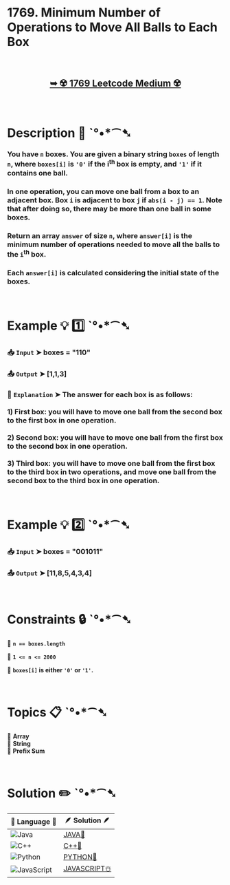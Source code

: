 # 1769. Minimum Number of Operations to Move All Balls to Each Box

</br>

<h2 align="center"> 

<a href="https://leetcode.com/problems/minimum-number-of-operations-to-move-all-balls-to-each-box/description/?envType=daily-question&envId=2025-01-06"><strong>➥ ☢️ 1769 Leetcode Medium ☢️ </strong></a>
</h2>

</br>

# Description 📜 ˋ°•*⁀➷

### You have `n` boxes. You are given a binary string `boxes` of length `n`, where `boxes[i]` is `'0'` if the i<sup>th</sup> box is empty, and `'1'` if it contains one ball.

### In one operation, you can move one ball from a box to an adjacent box. Box `i` is adjacent to box `j` if `abs(i - j) == 1`. Note that after doing so, there may be more than one ball in some boxes.

### Return an array `answer` of size `n`, where `answer[i]` is the minimum number of operations needed to move all the balls to the `i`<sup>th</sup> box.

### Each `answer[i]` is calculated considering the initial state of the boxes.

</br>

# Example 💡 1️⃣ ˋ°•*⁀➷

  ### 📥 `Input`  ➤ boxes = "110"

  ### 📤 `Output`  ➤ [1,1,3]

  ### 🔦 `Explanation`  ➤ The answer for each box is as follows:</br> </br> 1) First box: you will have to move one ball from the second box to the first box in one operation.</br> </br> 2) Second box: you will have to move one ball from the first box to the second box in one operation.</br> </br> 3) Third box: you will have to move one ball from the first box to the third box in two operations, and move one ball from the second box to the third box in one operation.

</br>

# Example 💡 2️⃣ ˋ°•*⁀➷

  ### 📥 `Input` ➤  boxes = "001011"

  ### 📤 `Output`  ➤ [11,8,5,4,3,4]

</br>

# Constraints 🔒 ˋ°•*⁀➷

🔹 **`n == boxes.length`** </br>

🔹 **`1 <= n <= 2000`** </br>

🔹 **`boxes[i]` is either `'0'` or `'1'`.** </br>

</br>

# Topics 📋 ˋ°•*⁀➷

🔸 **Array**  </br>
🔸 **String**  </br>
🔸 **Prefix Sum**  </br>

</br>

# Solution ✏️ ˋ°•*⁀➷

| 📒 Language 📒  | 🪶 Solution 🪶 |
| ------------- | ------------- |
|  ![Java](https://img.shields.io/badge/java-%23ED8B00.svg?style=for-the-badge&logo=openjdk&logoColor=white)  | [JAVA🍁](https://github.com/Prakhar-002/LEETCODE/blob/main/%F0%9F%8D%84%20Daily%20Challenge%202025%20%F0%9F%8D%B3/%F0%9F%94%AC%20Examine%20Thoroughly%20%F0%9F%A7%AC/01%20Jan%20%F0%9F%AA%BC/06%20-%2001%20-%202025%20---%201769.%20Minimum%20Number%20of%20Operations%20to%20Move%20All%20Balls%20to%20Each%20Box%20%E2%98%83%EF%B8%8F%20%F0%9F%8D%81%20%F0%9F%8D%B0%20%F0%9F%8E%B2/%F0%9F%8D%81JAVA%20-%201769.%20Minimum%20Number%20of%20Operations%20to%20Mo.java) |
|  ![C++](https://img.shields.io/badge/c++-%2300599C.svg?style=for-the-badge&logo=c%2B%2B&logoColor=white)  | [C++🎲](https://github.com/Prakhar-002/LEETCODE/blob/main/%F0%9F%8D%84%20Daily%20Challenge%202025%20%F0%9F%8D%B3/%F0%9F%94%AC%20Examine%20Thoroughly%20%F0%9F%A7%AC/01%20Jan%20%F0%9F%AA%BC/06%20-%2001%20-%202025%20---%201769.%20Minimum%20Number%20of%20Operations%20to%20Move%20All%20Balls%20to%20Each%20Box%20%E2%98%83%EF%B8%8F%20%F0%9F%8D%81%20%F0%9F%8D%B0%20%F0%9F%8E%B2/%F0%9F%8E%B2CPP%20-%201769.%20Minimum%20Number%20of%20Operations%20to%20Move.cpp)  |
|  ![Python](https://img.shields.io/badge/python-3670A0?style=for-the-badge&logo=python&logoColor=ffdd54)    | [PYTHON🍰](https://github.com/Prakhar-002/LEETCODE/blob/main/%F0%9F%8D%84%20Daily%20Challenge%202025%20%F0%9F%8D%B3/%F0%9F%94%AC%20Examine%20Thoroughly%20%F0%9F%A7%AC/01%20Jan%20%F0%9F%AA%BC/06%20-%2001%20-%202025%20---%201769.%20Minimum%20Number%20of%20Operations%20to%20Move%20All%20Balls%20to%20Each%20Box%20%E2%98%83%EF%B8%8F%20%F0%9F%8D%81%20%F0%9F%8D%B0%20%F0%9F%8E%B2/%F0%9F%8D%B0PYTHON%20-%201769.%20Minimum%20Number%20of%20Operations%20to%20Mo.py) |
| ![JavaScript](https://img.shields.io/badge/javascript-%23323330.svg?style=for-the-badge&logo=javascript&logoColor=%23F7DF1E)   | [JAVASCRIPT☃️](https://github.com/Prakhar-002/LEETCODE/blob/main/%F0%9F%8D%84%20Daily%20Challenge%202025%20%F0%9F%8D%B3/%F0%9F%94%AC%20Examine%20Thoroughly%20%F0%9F%A7%AC/01%20Jan%20%F0%9F%AA%BC/06%20-%2001%20-%202025%20---%201769.%20Minimum%20Number%20of%20Operations%20to%20Move%20All%20Balls%20to%20Each%20Box%20%E2%98%83%EF%B8%8F%20%F0%9F%8D%81%20%F0%9F%8D%B0%20%F0%9F%8E%B2/%E2%98%83%EF%B8%8FJAVASCRIPT%20-%201769.%20Minimum%20Number%20of%20Operations%20t.js) |

